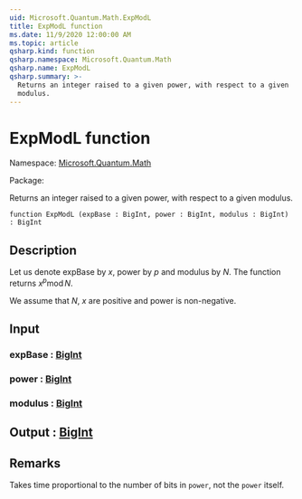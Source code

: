 ```yaml
---
uid: Microsoft.Quantum.Math.ExpModL
title: ExpModL function
ms.date: 11/9/2020 12:00:00 AM
ms.topic: article
qsharp.kind: function
qsharp.namespace: Microsoft.Quantum.Math
qsharp.name: ExpModL
qsharp.summary: >-
  Returns an integer raised to a given power, with respect to a given
  modulus.
---
```


# ExpModL function

Namespace: [Microsoft.Quantum.Math](xref:Microsoft.Quantum.Math)

Package: [](https://nuget.org/packages/)


Returns an integer raised to a given power, with respect to a givenmodulus.

```qsharp
function ExpModL (expBase : BigInt, power : BigInt, modulus : BigInt) : BigInt
```


## Description

Let us denote expBase by $x$, power by $p$ and modulus by $N$.The function returns $x^p \operatorname{mod} N$.We assume that $N$, $x$ are positive and power is non-negative.

## Input

### expBase : [BigInt](xref:microsoft.quantum.lang-ref.bigint)




### power : [BigInt](xref:microsoft.quantum.lang-ref.bigint)




### modulus : [BigInt](xref:microsoft.quantum.lang-ref.bigint)





## Output : [BigInt](xref:microsoft.quantum.lang-ref.bigint)



## Remarks

Takes time proportional to the number of bits in `power`, not the `power` itself.
